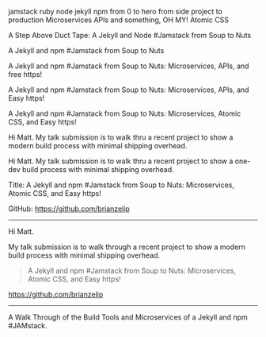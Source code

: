 jamstack
ruby
node
jekyll
npm
from 0 to hero
from side project to production
Microservices
APIs
and something, OH MY!
Atomic CSS


A Step Above Duct Tape: A Jekyll and Node #Jamstack from Soup to Nuts

A Jekyll and npm #Jamstack from Soup to Nuts

A Jekyll and npm #Jamstack from Soup to Nuts: Microservices, APIs, and free https!

A Jekyll and npm #Jamstack from Soup to Nuts: Microservices, APIs, and Easy https!

A Jekyll and npm #Jamstack from Soup to Nuts: Microservices, Atomic CSS, and Easy https!



Hi Matt. My talk submission is to walk thru a recent project to show a modern build process with minimal shipping overhead.

Hi Matt. My talk submission is to walk thru a recent project to show a one-dev build process with minimal shipping overhead.

Title: A Jekyll and npm #Jamstack from Soup to Nuts: Microservices, Atomic CSS, and Easy https!

GitHub: https://github.com/brianzelip


---
Hi Matt.

My talk submission is to walk through a recent project to show a modern build process with minimal shipping overhead.

> A Jekyll and npm #Jamstack from Soup to Nuts: Microservices, Atomic CSS, and Easy https!

https://github.com/brianzelip


---

A Walk Through of the Build Tools and Microservices of a Jekyll and npm #JAMstack.
